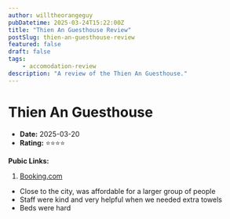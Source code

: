 ```yaml
---
author: willtheorangeguy
pubDatetime: 2025-03-24T15:22:00Z
title: "Thien An Guesthouse Review"
postSlug: thien-an-guesthouse-review
featured: false
draft: false
tags:
    - accomodation-review
description: "A review of the Thien An Guesthouse."
---
```


# Thien An Guesthouse

-   **Date:** 2025-03-20
-   **Rating:** ⭐⭐⭐⭐

**Pubic Links:**

1. [Booking.com](https://www.booking.com/hotel/vn/thien-an-guest-house.html?aid=332731&label=review_am&sid=c7f521e3328b99263d830acc16a4229b&activeTab=htReviews&dist=0&keep_landing=1&rurl=05021fbf49e76e80&sb_price_type=total&type=total&#tab-reviews:~:text=March%2020%2C%202025-,Very%20Good,-Scored%208.0)

- Close to the city, was affordable for a larger group of people
- Staff were kind and very helpful when we needed extra towels
- Beds were hard

